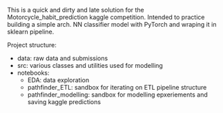 
This is a quick and dirty and late solution for the Motorcycle_habit_prediction kaggle competition. Intended to practice building a simple arch. NN classifier model with PyTorch and wraping it in sklearn pipeline.

Project structure:
<ul>
  <li>data: raw data and submissions</li>
  <li>src: various classes and utilities used for modelling</li>
  <li>notebooks:
    <ul>
      <li>EDA: data exploration</li>
      <li>pathfinder_ETL: sandbox for iterating on ETL pipeline structure</li>
      <li>pathfinder_modelling: sandbox for modelling epxeriements and saving kaggle predictions</li>
    </ul>
</ul>
